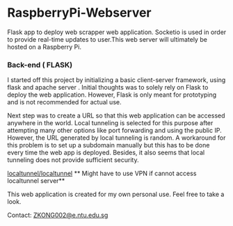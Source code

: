 # RaspberryPi-Webserver
Flask app to deploy web scrapper web application. Socketio is used in order to provide real-time updates to user.This web server will ultimately be hosted on a Raspberry Pi.

### Back-end ( FLASK)

I started off this project by initializing a basic client-server framework, using flask and apache server . Initial thoughts was to solely rely on Flask to deploy the web application. However, Flask is only meant for prototyping and is not recommended for actual use.

Next step was to create a URL so that this web application can be accessed anywhere in the world. Local tunneling is selected for this purpose after attempting many other options like port forwarding and using the public IP.  However, the URL generated by local tunneling is random. A workaround for this problem is to set up a subdomain manually but this has to be done every time the web app is deployed. Besides, it also seems that local tunneling does not provide sufficient security. 

[localtunnel/localtunnel](https://github.com/localtunnel/localtunnel)
** Might have to use VPN if cannot access localtunnel server**

This web application is created for my own personal use. Feel free to take a look. 

Contact: ZKONG002@e.ntu.edu.sg 
